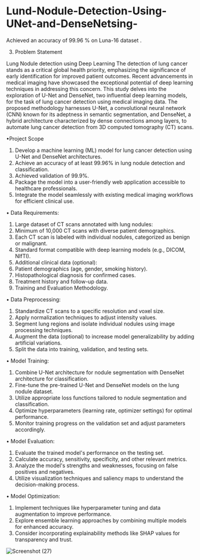 # Lund-Nodule-Detection-Using-UNet-and-DenseNetsing-
Achieved an accuracy of 99.96 % on Luna-16 dataset .

3. Problem Statement

 Lung Nodule detection using Deep Learning
The detection of lung cancer stands as a critical global health priority, emphasizing the significance of early identification for improved patient outcomes. Recent advancements in medical imaging have showcased the exceptional potential of deep learning techniques in addressing this concern. This study delves into the exploration of U-Net and DenseNet, two influential deep learning models, for the task of lung cancer detection using medical imaging data. The proposed methodology harnesses U-Net, a convolutional neural network (CNN) known for its adeptness in semantic segmentation, and DenseNet, a hybrid architecture characterized by dense connections among layers, to automate lung cancer detection from 3D computed tomography (CT) scans.

•Project Scope
1.	Develop a machine learning (ML) model for lung cancer detection using U-Net and DenseNet architectures.
2.	Achieve an accuracy of at least 99.96% in lung nodule detection and classification.
3.  Achieved validation of 99.9%. 
5.	Package the model into a user-friendly web application accessible to healthcare professionals.
6.	Integrate the model seamlessly with existing medical imaging workflows for efficient clinical use.


•	Data Requirements:
1.	Large dataset of CT scans annotated with lung nodules:
2.	Minimum of 10,000 CT scans with diverse patient demographics.
3.	Each CT scan is labeled with individual nodules, categorized as benign or malignant.
4.	Standard format compatible with deep learning models (e.g., DICOM, NIfTI).
5.	Additional clinical data (optional):
6.	Patient demographics (age, gender, smoking history).
7.	Histopathological diagnosis for confirmed cases.
8.	Treatment history and follow-up data.
9.	Training and Evaluation Methodology.

•	Data Preprocessing:

1.	Standardize CT scans to a specific resolution and voxel size.
2.	Apply normalization techniques to adjust intensity values.
3.	Segment lung regions and isolate individual nodules using image processing techniques.
4.	Augment the data (optional) to increase model generalizability by adding artificial variations.
5.	Split the data into training, validation, and testing sets.


•	 Model Training:

1.	Combine U-Net architecture for nodule segmentation with DenseNet architecture for classification.
2.	Fine-tune the pre-trained U-Net and DenseNet models on the lung nodule dataset.
3.	Utilize appropriate loss functions tailored to nodule segmentation and classification.
4.	Optimize hyperparameters (learning rate, optimizer settings) for optimal performance.
5.	Monitor training progress on the validation set and adjust parameters accordingly.



•	Model Evaluation:

1.	Evaluate the trained model's performance on the testing set.
2.	Calculate accuracy, sensitivity, specificity, and other relevant metrics.
3.	Analyze the model's strengths and weaknesses, focusing on false positives and negatives.
4.	Utilize visualization techniques and saliency maps to understand the decision-making process.


•	Model Optimization:

1.	Implement techniques like hyperparameter tuning and data augmentation to improve performance.
2.	Explore ensemble learning approaches by combining multiple models for enhanced accuracy.
3.	Consider incorporating explainability methods like SHAP values for transparency and trust.

![Screenshot (27)](https://github.com/imankit1234/Lund-Nodule-Detection-Using-UNet-and-DenseNetsing-/assets/127622472/1805e687-5623-41b5-a1c5-db0303352829)


